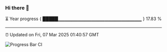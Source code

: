 ### Hi there 👋

⏳ Year progress { █████▁▁▁▁▁▁▁▁▁▁▁▁▁▁▁▁▁▁▁▁▁▁▁▁▁ } 17.83 %

---

⏰ Updated on Fri, 07 Mar 2025 01:40:57 GMT

![Progress Bar CI](https://github.com/liununu/liununu/workflows/Progress%20Bar%20CI/badge.svg)
